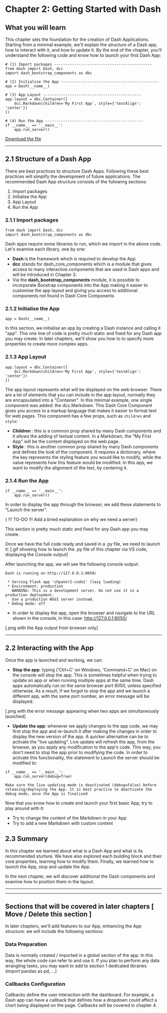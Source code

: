 # Chapter 2: Getting Started with Dash

## What you will learn
This chapter sets the foundation for the creation of Dash Applications. Starting from a minimal example, we'll explain the structure of a Dash app, how to interact with it, and how to update it. By the end of the chapter, you'll understand the following code and know how to launch your first Dash App:

```
# (1) Import packages --------------------------------------------
from dash import Dash, dcc
import dash_bootstrap_components as dbc

# (2) Initialise the App --------------------------------------------
app = Dash(__name__)

# (3) App Layout --------------------------------------------
app.layout = dbc.Container([
    dcc.Markdown(children='My First App', style={'textAlign': 'center'})
])

# (4) Run the App --------------------------------------------
if __name__ == '__main__':
    app.run_server()
```

[Download the file](tutorial/part1/ch2_files/chapter2_app.py)

---

## 2.1 Structure of a Dash App
There are best practices to structure Dash Apps. Following these best practices will simplify the development of future applications. The recommended Dash App structure consists of the following sections:
1) Import packages
2) Initialise the App
3) App Layout
4) Run the App

### 2.1.1 Import packages
```
from dash import Dash, dcc
import dash_bootstrap_components as dbc
```
Dash apps require some libraries to run, which we import in the above code. Let's examine each library, one by one:
- **Dash** is the framework which is required to develop the App
- **dcc** stands for dash_core_components which is a module that gives access to many interactive components that are used in Dash apps and will be introduced in Chapter 3.
- Via the **dash_bootstrap_components** module, it is possible to incorporate Boostrap components into the App making it easier to customise the app layout and giving you access to additional components not found in Dash Core Components

### 2.1.2 Initialise the App
```
app = Dash(__name__)
```
In this section, we initialise an app by creating a Dash instance and calling it "app".
This one line of code is pretty much static and fixed for any Dash app you may create. In later chapters, we'll show you how to to specify more properties to create more complex apps. 

### 2.1.3 App Layout
```
app.layout = dbc.Container([
    dcc.Markdown(children='My First App', style={'textAlign': 'center'})
])
```
The app layout represents what will be displayed on the web browser. There are a lot of elements that you can include in the app layout, normally they are encapsulated into a "Container". In this minimal example, one single component was added: the dcc.Markdown. This Dash Core Component gives you access to a markup language that makes it easier to format text for web pages. This component has a few props, such as `children` and `style`:
- **Children** : this is a common prop shared by many Dash components and it allows the adding of textual content. In a Markdown, the "My First App" will be the content displayed on the web page.
- **Style** : this is another common prop shared by many Dash components and defines the look of the component. It requires a dictionary, where the key represents the styling feature you would like to modify, while the value represents how this feature would be modified. In this app, we want to modify the alignment of the text, by centering it.

### 2.1.4 Run the App
```
if __name__ == '__main__':
    app.run_server()
```
In order to display the app through the browser, we add these statements to "Launch the server". 

{ !!! TO-DO !!! Add a bried explanation on why we need a server}

This section is pretty much static and fixed for any Dash app you may create.

Once we have the full code ready and saved in a .py file, we need to launch it:
[.gif showing how to launch the .py file of this chapter via VS code, displaying the Console output]

After launching the app, we will see the following console output:
```
Dash is running on http://127.0.0.1:8050/

 * Serving Flask app 'chpater2-code1' (lazy loading)
 * Environment: production
   WARNING: This is a development server. Do not use it in a production deployment.
   Use a production WSGI server instead.
 * Debug mode: off
```
- In order to display the app, open the browser and navigate to the URL shown in the console, in this case: http://127.0.0.1:8050/

[.png with the App output from browser only]

---

## 2.2 Interacting with the App
Once the app is launched and working, we can:
  - **Stop the app**: typing ('Ctrl+C' on Windows, 'Command+C' on Mac) on the console will stop the app. This is sometimes helpful when trying to update an app or when running multiple apps at the same time. Dash apps automatically run on the same browser port 8050, unless specified otherwise. As a result, if we forgot to stop the app and we launch a different app, with the same port number, an error message will be displayed.

[.png with the error message appearing when two apps are simultaneously launched]

  - **Update the app**: whenever we apply changes to the app code, we may first stop the app and re-launch it after making the changes in order to display the new version of the app. A quicker alternative can be to activate the "live updating". Live update will refresh the app, from the browser, as you apply any modification to the app's code. This way, you don't need to stop the app prior to modifying the code. In order to activate this functionality, the statement to Launch the server should be modified to:
```
if __name__ == '__main__':
    app.run_server(debug=True)
```

```{attention}
Make sure the live updating mode is deactivated (debug=False) before releasing/deploying the App. It is best practice to deactivate the debug mode, once the App is finalised
```

Now that you know how to create and launch your first basic App, try to play around with it:
- Try to change the content of the Markdown in your App
- Try to add a new Markdown with custom content

## 2.3 Summary
In this chapter we learned about what is a Dash App and what is its recommended sturture. We have also explored each building block and their core properties, learning how to modify them.  Finally, we learned how to launch the App, stop and update the App.

In the next chapter, we will discover additional the Dash components and examine how to position them in the layout.

---
---

## Sections that will be covered in later chapters [ Move / Delete this section ]
In later chapters, we'll add features to our App, enhancing the App structure: we will include the following sections:

### Data Preparation
Data is normally created / imported in a global section of the app. In this way, the whole code can refer to and use it.
If you plan to perform any data wrangling tasks, you may want to add to section 1 dedicated libraries (import pandas as pd, ...)

### Callbacks Configuration
Callbacks define the user interaction with the dashboard. For example, a Dash app can have a callback that defines how a dropdown could affect a chart being displayed on the page. Callbacks will be covered in chapter 4.

